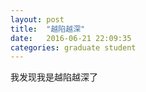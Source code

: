 ```yaml
---
layout: post
title:  "越陷越深"
date:   2016-06-21 22:09:35
categories: graduate student
---
```


我发现我是越陷越深了
